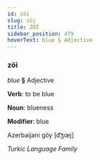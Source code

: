 ```yaml
---
id: zöi
slug: zöi
title: ZÖİ
sidebar_position: 479
hoverText: blue § Adjective
---
```


### zöi

*blue* **§** Adjective

**Verb**: to be blue

**Noun**: blueness

**Modifier**: blue

Azerbaijani göy [d͡ʒœj]

*Turkic Language Family*